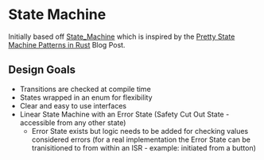 # State Machine

Initially based off [State_Machine](https://github.com/tumler/state_machine) which is inspired by the [Pretty State Machine Patterns in Rust](https://hoverbear.org/blog/rust-state-machine-pattern/) Blog Post.

## Design Goals

* Transitions are checked at compile time
* States wrapped in an enum for flexibility
* Clear and easy to use interfaces
* Linear State Machine with an Error State (Safety Cut Out State - accessible from any other state)
    * Error State exists but logic needs to be added for checking values considered errors (for a real implementation the Error State can be tranisitioned to from within an ISR - example: initiated from a button)
